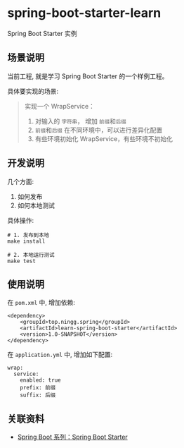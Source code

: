 # spring-boot-starter-learn
Spring Boot Starter 实例

## 场景说明

当前工程, 就是学习 Spring Boot Starter 的一个样例工程。

具体要实现的场景:

> 实现一个 WrapService：
>
> 1. 对输入的 `字符串`， 增加 `前缀`和`后缀`
> 2. `前缀`和`后缀` 在不同环境中，可以进行差异化配置
> 3. 有些环境初始化 WrapService，有些环境不初始化


## 开发说明

几个方面:

1. 如何发布
2. 如何本地测试

具体操作:

```
# 1. 发布到本地
make install

# 2. 本地运行测试
make test
```


## 使用说明

在 `pom.xml` 中, 增加依赖:

```
<dependency>
    <groupId>top.ningg.spring</groupId>
    <artifactId>learn-spring-boot-starter</artifactId>
    <version>1.0-SNAPSHOT</version>
</dependency>
```

在 `application.yml` 中, 增加如下配置:

```
wrap:
  service:
    enabled: true
    prefix: 前缀
    suffix: 后缀
```

## 关联资料

* [Spring Boot 系列：Spring Boot Starter](http://ningg.top/spring-boot-series-01-spring-boot-starter/)
